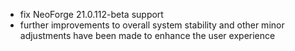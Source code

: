 - fix NeoForge 21.0.112-beta support
- further improvements to overall system stability and other minor adjustments have been made to enhance the user experience